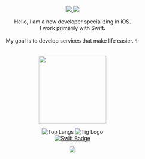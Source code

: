 <div align="center">
  
  <p>
    <a href="https://velog.io/@hong2/posts" target="_blank">
      <img src="https://img.shields.io/badge/Blog-DD0B78?style=flat-square&logo=GitHub%20Sponsors&logoColor=white" />
    </a>
    <a href="mailto:dbsghdz1@gmail.com" target="_blank">
      <img src="https://img.shields.io/badge/dbsghdz1@gmail.com-EA4335?style=flat-square&logo=Gmail&logoColor=white" />
    </a>
  </p>
  
  <p>
    Hello, I am a new developer specializing in iOS.<br/>
    I work primarily with Swift.<br/><br/>
    My goal is to develop services that make life easier. ✨ <br/><br/>
  </p>
  
  <img height="180em" src="https://github-readme-stats.vercel.app/api?username=dbsghdz1&show_icons=true&hide_border=true&count_private=true&include_all_commits=true" />
  
  ![Top Langs](https://github-readme-stats.vercel.app/api/top-langs/?username=dbsghdz1&layout=compact&hide_border=true&theme=white)
  ![Tig Logo](https://path-to-tig-logo.png)
  <br>
  [![Swift Badge](https://img.shields.io/badge/Swift-FA7343?style=for-the-badge&logo=swift&logoColor=white)](https://swift.org/)
  <p>
    <img src="https://img.shields.io/badge/github-181717?style=for-the-badge&logo=github&logoColor=white">

  </p>
  
</div>

